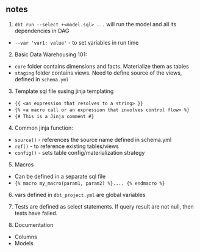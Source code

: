 ## notes

1. `dbt run --select +<model.sql> ...` will run the model and all its dependencies in DAG

- `--var 'var1: value'` - to set variables in run time

2. Basic Data Warehousing 101:

- `core` folder contains dimensions and facts. Materialize them as tables
- `staging` folder contains views. Need to define source of the views, defined in `schema.yml`

3. Template sql file susing jinja templating

- `{{ <an expression that resolves to a string> }}`
- `{% <a macro call or an expression that involves control flow> %}`
- `{# This is a Jinja comment #}`

4. Common jinja function:

- `source()` - references the source name defined in schema.yml
- `ref()` - to reference existing tables/views
- `config()` - sets table config/materialization strategy

5. Macros

- Can be defined in a separate sql file
- `{% macro my_macro(param1, param2) %}.... {% endmacro %}`

6. vars defined in `dbt_project.yml` are global variables

7. Tests are defined as select statements. If query result are not null, then tests have failed.

8. Documentation

- Columns
- Models
